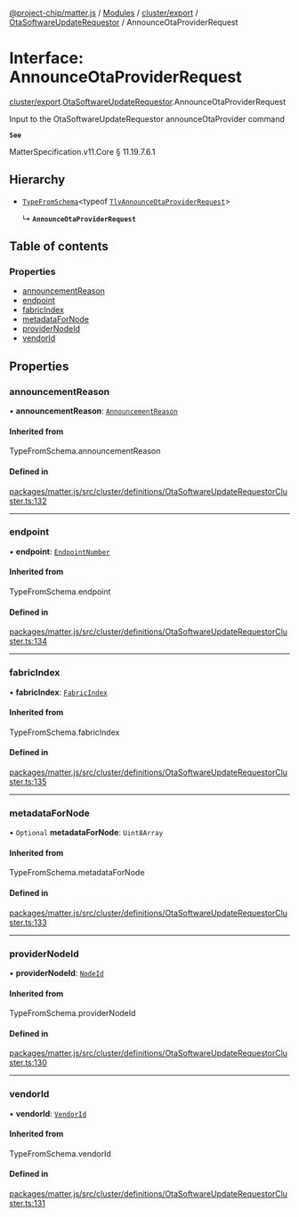 [@project-chip/matter.js](../README.md) / [Modules](../modules.md) / [cluster/export](../modules/cluster_export.md) / [OtaSoftwareUpdateRequestor](../modules/cluster_export.OtaSoftwareUpdateRequestor.md) / AnnounceOtaProviderRequest

# Interface: AnnounceOtaProviderRequest

[cluster/export](../modules/cluster_export.md).[OtaSoftwareUpdateRequestor](../modules/cluster_export.OtaSoftwareUpdateRequestor.md).AnnounceOtaProviderRequest

Input to the OtaSoftwareUpdateRequestor announceOtaProvider command

**`See`**

MatterSpecification.v11.Core § 11.19.7.6.1

## Hierarchy

- [`TypeFromSchema`](../modules/tlv_export.md#typefromschema)\<typeof [`TlvAnnounceOtaProviderRequest`](../modules/cluster_export.OtaSoftwareUpdateRequestor.md#tlvannounceotaproviderrequest)\>

  ↳ **`AnnounceOtaProviderRequest`**

## Table of contents

### Properties

- [announcementReason](cluster_export.OtaSoftwareUpdateRequestor.AnnounceOtaProviderRequest.md#announcementreason)
- [endpoint](cluster_export.OtaSoftwareUpdateRequestor.AnnounceOtaProviderRequest.md#endpoint)
- [fabricIndex](cluster_export.OtaSoftwareUpdateRequestor.AnnounceOtaProviderRequest.md#fabricindex)
- [metadataForNode](cluster_export.OtaSoftwareUpdateRequestor.AnnounceOtaProviderRequest.md#metadatafornode)
- [providerNodeId](cluster_export.OtaSoftwareUpdateRequestor.AnnounceOtaProviderRequest.md#providernodeid)
- [vendorId](cluster_export.OtaSoftwareUpdateRequestor.AnnounceOtaProviderRequest.md#vendorid)

## Properties

### announcementReason

• **announcementReason**: [`AnnouncementReason`](../enums/cluster_export.OtaSoftwareUpdateRequestor.AnnouncementReason.md)

#### Inherited from

TypeFromSchema.announcementReason

#### Defined in

[packages/matter.js/src/cluster/definitions/OtaSoftwareUpdateRequestorCluster.ts:132](https://github.com/project-chip/matter.js/blob/0c058ae17fdba4c0b89b8b13c309011d51782299/packages/matter.js/src/cluster/definitions/OtaSoftwareUpdateRequestorCluster.ts#L132)

___

### endpoint

• **endpoint**: [`EndpointNumber`](../modules/datatype_export.md#endpointnumber)

#### Inherited from

TypeFromSchema.endpoint

#### Defined in

[packages/matter.js/src/cluster/definitions/OtaSoftwareUpdateRequestorCluster.ts:134](https://github.com/project-chip/matter.js/blob/0c058ae17fdba4c0b89b8b13c309011d51782299/packages/matter.js/src/cluster/definitions/OtaSoftwareUpdateRequestorCluster.ts#L134)

___

### fabricIndex

• **fabricIndex**: [`FabricIndex`](../modules/datatype_export.md#fabricindex)

#### Inherited from

TypeFromSchema.fabricIndex

#### Defined in

[packages/matter.js/src/cluster/definitions/OtaSoftwareUpdateRequestorCluster.ts:135](https://github.com/project-chip/matter.js/blob/0c058ae17fdba4c0b89b8b13c309011d51782299/packages/matter.js/src/cluster/definitions/OtaSoftwareUpdateRequestorCluster.ts#L135)

___

### metadataForNode

• `Optional` **metadataForNode**: `Uint8Array`

#### Inherited from

TypeFromSchema.metadataForNode

#### Defined in

[packages/matter.js/src/cluster/definitions/OtaSoftwareUpdateRequestorCluster.ts:133](https://github.com/project-chip/matter.js/blob/0c058ae17fdba4c0b89b8b13c309011d51782299/packages/matter.js/src/cluster/definitions/OtaSoftwareUpdateRequestorCluster.ts#L133)

___

### providerNodeId

• **providerNodeId**: [`NodeId`](../modules/datatype_export.md#nodeid)

#### Inherited from

TypeFromSchema.providerNodeId

#### Defined in

[packages/matter.js/src/cluster/definitions/OtaSoftwareUpdateRequestorCluster.ts:130](https://github.com/project-chip/matter.js/blob/0c058ae17fdba4c0b89b8b13c309011d51782299/packages/matter.js/src/cluster/definitions/OtaSoftwareUpdateRequestorCluster.ts#L130)

___

### vendorId

• **vendorId**: [`VendorId`](../modules/datatype_export.md#vendorid)

#### Inherited from

TypeFromSchema.vendorId

#### Defined in

[packages/matter.js/src/cluster/definitions/OtaSoftwareUpdateRequestorCluster.ts:131](https://github.com/project-chip/matter.js/blob/0c058ae17fdba4c0b89b8b13c309011d51782299/packages/matter.js/src/cluster/definitions/OtaSoftwareUpdateRequestorCluster.ts#L131)
